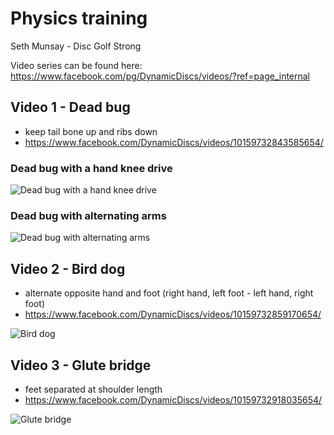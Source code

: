 # Physics training

Seth Munsay - Disc Golf Strong

Video series can be found here: https://www.facebook.com/pg/DynamicDiscs/videos/?ref=page_internal

## Video 1 - Dead bug

- keep tail bone up and ribs down
- https://www.facebook.com/DynamicDiscs/videos/10159732843585654/

### Dead bug with a hand knee drive

![Dead bug with a hand knee drive](https://github.com/janimattiellonen/frisbeegolf-paivakirja-2017/blob/master/files/images/deadbug%20with%20a%20hand%20knee%20drive.png)

### Dead bug with alternating arms

![Dead bug with alternating arms](https://github.com/janimattiellonen/frisbeegolf-paivakirja-2017/blob/master/files/images/deadbug%20with%20alternating%20arms.png)

## Video 2 - Bird dog

- alternate opposite hand and foot (right hand, left foot - left hand, right foot)
- https://www.facebook.com/DynamicDiscs/videos/10159732859170654/

![Bird dog](https://github.com/janimattiellonen/frisbeegolf-paivakirja-2017/blob/master/files/images/bird-dog.png)

## Video 3 - Glute bridge

- feet separated at shoulder length
- https://www.facebook.com/DynamicDiscs/videos/10159732918035654/

![Glute bridge](https://github.com/janimattiellonen/frisbeegolf-paivakirja-2017/blob/master/files/images/glute-bridge.jpg)
